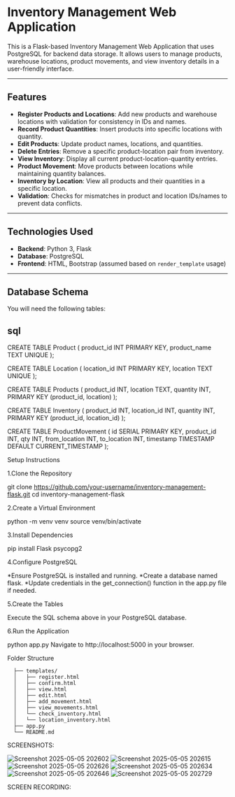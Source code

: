 
# Inventory Management Web Application

This is a Flask-based Inventory Management Web Application that uses PostgreSQL for backend data storage. It allows users to manage products, warehouse locations, product movements, and view inventory details in a user-friendly interface.

---

## Features

- **Register Products and Locations**: Add new products and warehouse locations with validation for consistency in IDs and names.
- **Record Product Quantities**: Insert products into specific locations with quantity.
- **Edit Products**: Update product names, locations, and quantities.
- **Delete Entries**: Remove a specific product-location pair from inventory.
- **View Inventory**: Display all current product-location-quantity entries.
- **Product Movement**: Move products between locations while maintaining quantity balances.
- **Inventory by Location**: View all products and their quantities in a specific location.
- **Validation**: Checks for mismatches in product and location IDs/names to prevent data conflicts.

---

## Technologies Used

- **Backend**: Python 3, Flask
- **Database**: PostgreSQL
- **Frontend**: HTML, Bootstrap (assumed based on `render_template` usage)

---

## Database Schema

You will need the following tables:

## sql

CREATE TABLE Product (
    product_id INT PRIMARY KEY,
    product_name TEXT UNIQUE
);

CREATE TABLE Location (
    location_id INT PRIMARY KEY,
    location TEXT UNIQUE
);

CREATE TABLE Products (
    product_id INT,
    location TEXT,
    quantity INT,
    PRIMARY KEY (product_id, location)
);

CREATE TABLE Inventory (
    product_id INT,
    location_id INT,
    quantity INT,
    PRIMARY KEY (product_id, location_id)
);

CREATE TABLE ProductMovement (
    id SERIAL PRIMARY KEY,
    product_id INT,
    qty INT,
    from_location INT,
    to_location INT,
    timestamp TIMESTAMP DEFAULT CURRENT_TIMESTAMP
);

Setup Instructions

1.Clone the Repository

git clone https://github.com/your-username/inventory-management-flask.git
cd inventory-management-flask

2.Create a Virtual Environment

python -m venv venv
source venv/bin/activate 

3.Install Dependencies

pip install Flask psycopg2

4.Configure PostgreSQL

*Ensure PostgreSQL is installed and running.
*Create a database named flask.
*Update credentials in the get_connection() function in the app.py file if needed.

5.Create the Tables

Execute the SQL schema above in your PostgreSQL database.

6.Run the Application

python app.py
Navigate to http://localhost:5000 in your browser.

Folder Structure
    
      
      ├── templates/
      │   ├── register.html
      │   ├── confirm.html
      │   ├── view.html
      │   ├── edit.html
      │   ├── add_movement.html
      │   ├── view_movements.html
      │   └── check_inventory.html
      │   └── location_inventory.html
      ├── app.py
      └── README.md

SCREENSHOTS:

![Screenshot 2025-05-05 202602](https://github.com/user-attachments/assets/2b20852f-367e-4e52-9262-f8dd6348ec70)
![Screenshot 2025-05-05 202615](https://github.com/user-attachments/assets/dc427152-bd16-4f31-a57e-cc353410fb32)
![Screenshot 2025-05-05 202626](https://github.com/user-attachments/assets/35314eb4-9c2c-40e7-bbab-4fb6c1270732)
![Screenshot 2025-05-05 202634](https://github.com/user-attachments/assets/48c71738-b322-472b-a773-bd8cda663c64)
![Screenshot 2025-05-05 202646](https://github.com/user-attachments/assets/a171714e-affc-41e5-8ebb-3ad818770262)
![Screenshot 2025-05-05 202729](https://github.com/user-attachments/assets/7ce861ff-a5b9-4960-9963-2f029ebe3b5e)

SCREEN RECORDING:



